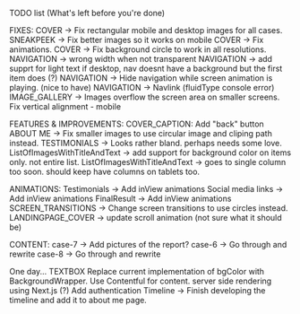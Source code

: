 TODO list (What's left before you're done)

FIXES:
COVER -> Fix rectangular mobile and desktop images for all cases.
SNEAKPEEK -> Fix better images so it works on mobile
COVER -> Fix animations.
COVER -> Fix background circle to work in all resolutions.
NAVIGATION -> wrong width when not transparent
NAVIGATION -> add supprt for light text if desktop, nav doesnt have a background but the first item does (?)
NAVIGATION -> Hide navigation while screen animation is playing. (nice to have)
NAVIGATION -> Navlink (fluidType console error)
IMAGE_GALLERY -> Images overflow the screen area on smaller screens.
Fix vertical alignment - mobile

FEATURES & IMPROVEMENTS:
COVER_CAPTION: Add "back" button
ABOUT ME -> Fix smaller images to use circular image and cliping path instead.
TESTIMONIALS -> Looks rather bland. perhaps needs some love.
ListOfImagesWithTitleAndText -> add support for background color on items only. not entire list.
ListOfImagesWithTitleAndText -> goes to single column too soon. should keep have columns on tablets too.

ANIMATIONS:
Testimonials -> Add inView animations
Social media links -> Add inView animations
FinalResult -> Add inView animations
SCREEN_TRANSITIONS -> Change screen transitions to use circles instead.
LANDINGPAGE_COVER -> update scroll animation (not sure what it should be)

CONTENT:
case-7 -> Add pictures of the report?
case-6 -> Go through and rewrite
case-8 -> Go through and rewrite

One day...
TEXTBOX Replace current implementation of bgColor with BackgroundWrapper.
Use Contentful for content.
server side rendering using Next.js (?)
Add authentication
Timeline -> Finish developing the timeline and add it to about me page.
